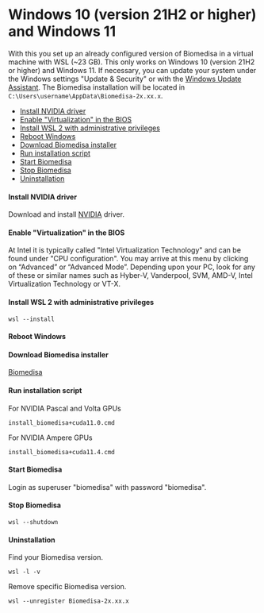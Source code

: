 # Windows 10 (version 21H2 or higher) and Windows 11
With this you set up an already configured version of Biomedisa in a virtual machine with WSL (~23 GB). This only works on Windows 10 (version 21H2 or higher) and Windows 11. If necessary, you can update your system under the Windows settings "Update & Security" or with the [Windows Update Assistant](https://support.microsoft.com/en-us/topic/windows-10-update-assistant-3550dfb2-a015-7765-12ea-fba2ac36fb3f). The Biomedisa installation will be located in `C:\Users\username\AppData\Biomedisa-2x.xx.x`.

- [Install NVIDIA driver](#install-nvidia-driver)
- [Enable "Virtualization" in the BIOS](#enable-virtualization-in-the-bios)
- [Install WSL 2 with administrative privileges](#install-wsl-2-with-administrative-privileges)
- [Reboot Windows](#reboot-windows)
- [Download Biomedisa installer](#download-biomedisa-installer)
- [Run installation script](#run-installation-script)
- [Start Biomedisa](#start-biomedisa)
- [Stop Biomedisa](#stop-biomedisa)
- [Uninstallation](#uninstallation)

#### Install NVIDIA driver
Download and install [NVIDIA](https://www.nvidia.com/Download/Find.aspx?lang=en-us) driver.

#### Enable "Virtualization" in the BIOS
At Intel it is typically called "Intel Virtualization Technology" and can be found under "CPU configuration". You may arrive at this menu by clicking on “Advanced” or “Advanced Mode”. Depending upon your PC, look for any of these or similar names such as Hyber-V, Vanderpool, SVM, AMD-V, Intel Virtualization Technology or VT-X.

#### Install WSL 2 with administrative privileges
```
wsl --install
```
#### Reboot Windows

#### Download Biomedisa installer
[Biomedisa](https://biomedisa.org/media/biomedisa_windows.zip)

#### Run installation script
For NVIDIA Pascal and Volta GPUs
```
install_biomedisa+cuda11.0.cmd
```
For NVIDIA Ampere GPUs
```
install_biomedisa+cuda11.4.cmd
```
#### Start Biomedisa
Login as superuser "biomedisa" with password "biomedisa".

#### Stop Biomedisa
```
wsl --shutdown
```
#### Uninstallation
Find your Biomedisa version.
```
wsl -l -v
```
Remove specific Biomedisa version.
```
wsl --unregister Biomedisa-2x.xx.x
```
